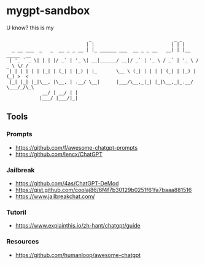 # mygpt-sandbox
U know? this is my

```
                              _                              _ _               
                             | |                            | | |              
  _ __ ___  _   _  __ _ _ __ | |_ ______ ___  __ _ _ __   __| | |__   _____  __
 | '_ ` _ \| | | |/ _` | '_ \| __|______/ __|/ _` | '_ \ / _` | '_ \ / _ \ \/ /
 | | | | | | |_| | (_| | |_) | |_       \__ \ (_| | | | | (_| | |_) | (_) >  < 
 |_| |_| |_|\__, |\__, | .__/ \__|      |___/\__,_|_| |_|\__,_|_.__/ \___/_/\_\
             __/ | __/ | |                                                     
            |___/ |___/|_|                                                     
```

## Tools
### Prompts
* https://github.com/f/awesome-chatgpt-prompts
* https://github.com/lencx/ChatGPT

### Jailbreak
* https://github.com/4as/ChatGPT-DeMod
* https://gist.github.com/coolaj86/6f4f7b30129b0251f61fa7baaa881516 
* https://www.jailbreakchat.com/ 

### Tutoril
* https://www.explainthis.io/zh-hant/chatgpt/guide

### Resources
* https://github.com/humanloop/awesome-chatgpt

